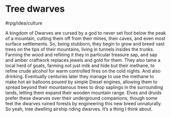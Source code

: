 # Tree dwarves
#rpg/idea/culture

A kingdom of Dwarves are cursed by a god to never set foot below the peak of a mountain, cutting them off from their mines, their caves, and even most surface settlements. So, being stubborn, they begin to grow and breed vast trees on the tips of their mountains, living in tunnels insides the trunks. Farming the wood and refining it they in particular treasure sap, and sap and amber craftwork replaces jewels and gold for them. They also tame a local herd of goats, farming not just milk and hide but their methane, to refine crude alcohol for warm controlled fires on the cold nights. And also drinking. Eventually centuries later they manage to use the methane to make hot air balloons poured by simple Diesel engines, allowing them to spread beyond their mountainous trees to drop saplings in the surrounding lands, letting them expand their wooden mountain range. Elves and druids prefer these dwarves over their underground companions, though some feel the dwarves ruined forests by engineering this new breed unnaturally. 
So yeah, tree dwelling airship riding dwarves. It’s a thing I think about.